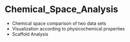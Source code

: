 # Chemical_Space_Analysis

- Chemical space comparison of two data sets
- Visualization according to physicochemical properties
- Scaffold Analysis
